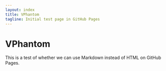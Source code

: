 ```yaml
---
layout: index
title: VPhantom
tagline: Initial test page in GitHub Pages
---
```


# VPhantom

This is a test of whether we can use Markdown instead of HTML on GitHub Pages.

